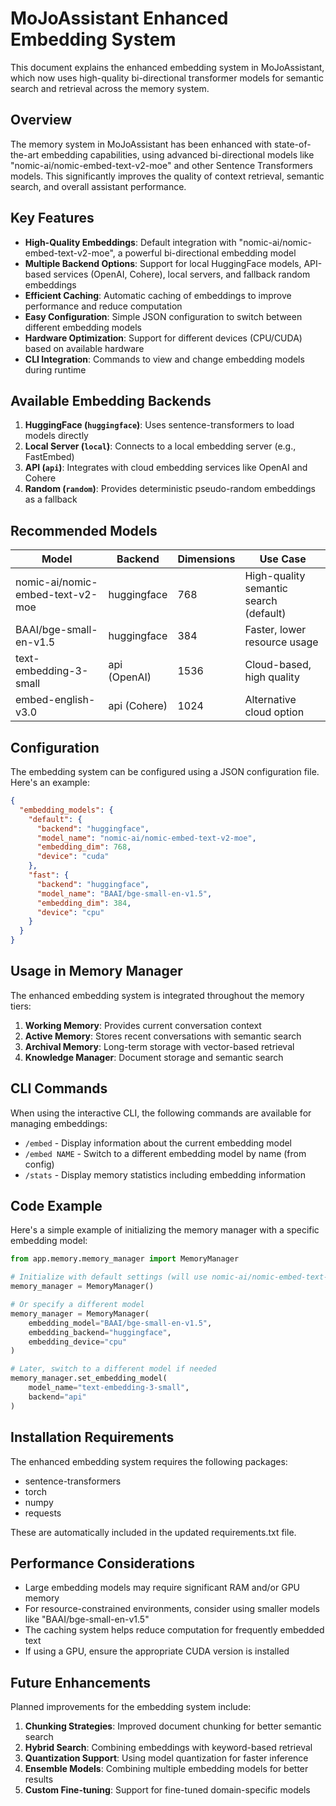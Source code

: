 # MoJoAssistant Enhanced Embedding System

This document explains the enhanced embedding system in MoJoAssistant, which now uses high-quality bi-directional transformer models for semantic search and retrieval across the memory system.

## Overview

The memory system in MoJoAssistant has been enhanced with state-of-the-art embedding capabilities, using advanced bi-directional models like "nomic-ai/nomic-embed-text-v2-moe" and other Sentence Transformers models. This significantly improves the quality of context retrieval, semantic search, and overall assistant performance.

## Key Features

- **High-Quality Embeddings**: Default integration with "nomic-ai/nomic-embed-text-v2-moe", a powerful bi-directional embedding model
- **Multiple Backend Options**: Support for local HuggingFace models, API-based services (OpenAI, Cohere), local servers, and fallback random embeddings
- **Efficient Caching**: Automatic caching of embeddings to improve performance and reduce computation
- **Easy Configuration**: Simple JSON configuration to switch between different embedding models
- **Hardware Optimization**: Support for different devices (CPU/CUDA) based on available hardware
- **CLI Integration**: Commands to view and change embedding models during runtime

## Available Embedding Backends

1. **HuggingFace (`huggingface`)**: Uses sentence-transformers to load models directly
2. **Local Server (`local`)**: Connects to a local embedding server (e.g., FastEmbed)
3. **API (`api`)**: Integrates with cloud embedding services like OpenAI and Cohere
4. **Random (`random`)**: Provides deterministic pseudo-random embeddings as a fallback

## Recommended Models

| Model | Backend | Dimensions | Use Case |
|-------|---------|------------|----------|
| nomic-ai/nomic-embed-text-v2-moe | huggingface | 768 | High-quality semantic search (default) |
| BAAI/bge-small-en-v1.5 | huggingface | 384 | Faster, lower resource usage |
| text-embedding-3-small | api (OpenAI) | 1536 | Cloud-based, high quality |
| embed-english-v3.0 | api (Cohere) | 1024 | Alternative cloud option |

## Configuration

The embedding system can be configured using a JSON configuration file. Here's an example:

```json
{
  "embedding_models": {
    "default": {
      "backend": "huggingface",
      "model_name": "nomic-ai/nomic-embed-text-v2-moe",
      "embedding_dim": 768,
      "device": "cuda"
    },
    "fast": {
      "backend": "huggingface",
      "model_name": "BAAI/bge-small-en-v1.5",
      "embedding_dim": 384,
      "device": "cpu"
    }
  }
}
```

## Usage in Memory Manager

The enhanced embedding system is integrated throughout the memory tiers:

1. **Working Memory**: Provides current conversation context
2. **Active Memory**: Stores recent conversations with semantic search
3. **Archival Memory**: Long-term storage with vector-based retrieval
4. **Knowledge Manager**: Document storage and semantic search

## CLI Commands

When using the interactive CLI, the following commands are available for managing embeddings:

- `/embed` - Display information about the current embedding model
- `/embed NAME` - Switch to a different embedding model by name (from config)
- `/stats` - Display memory statistics including embedding information

## Code Example

Here's a simple example of initializing the memory manager with a specific embedding model:

```python
from app.memory.memory_manager import MemoryManager

# Initialize with default settings (will use nomic-ai/nomic-embed-text-v2-moe)
memory_manager = MemoryManager()

# Or specify a different model
memory_manager = MemoryManager(
    embedding_model="BAAI/bge-small-en-v1.5",
    embedding_backend="huggingface",
    embedding_device="cpu"
)

# Later, switch to a different model if needed
memory_manager.set_embedding_model(
    model_name="text-embedding-3-small",
    backend="api"
)
```

## Installation Requirements

The enhanced embedding system requires the following packages:

- sentence-transformers
- torch
- numpy
- requests

These are automatically included in the updated requirements.txt file.

## Performance Considerations

- Large embedding models may require significant RAM and/or GPU memory
- For resource-constrained environments, consider using smaller models like "BAAI/bge-small-en-v1.5"
- The caching system helps reduce computation for frequently embedded text
- If using a GPU, ensure the appropriate CUDA version is installed

## Future Enhancements

Planned improvements for the embedding system include:

1. **Chunking Strategies**: Improved document chunking for better semantic search
2. **Hybrid Search**: Combining embeddings with keyword-based retrieval
3. **Quantization Support**: Using model quantization for faster inference
4. **Ensemble Models**: Combining multiple embedding models for better results
5. **Custom Fine-tuning**: Support for fine-tuned domain-specific models
